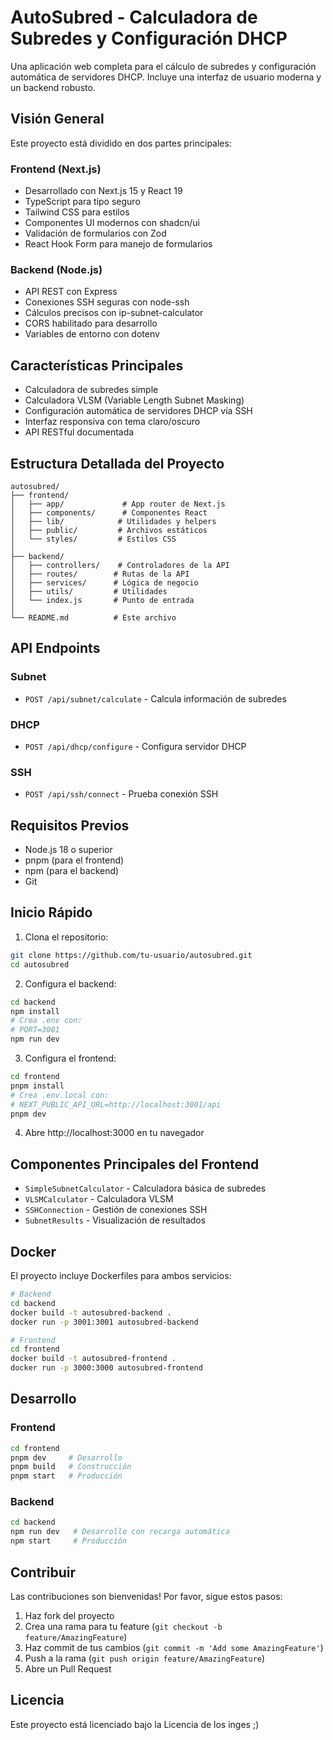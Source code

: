 # AutoSubred - Calculadora de Subredes y Configuración DHCP

Una aplicación web completa para el cálculo de subredes y configuración automática de servidores DHCP. Incluye una interfaz de usuario moderna y un backend robusto.

## Visión General

Este proyecto está dividido en dos partes principales:

### Frontend (Next.js)
- Desarrollado con Next.js 15 y React 19
- TypeScript para tipo seguro
- Tailwind CSS para estilos
- Componentes UI modernos con shadcn/ui
- Validación de formularios con Zod
- React Hook Form para manejo de formularios

### Backend (Node.js)
- API REST con Express
- Conexiones SSH seguras con node-ssh
- Cálculos precisos con ip-subnet-calculator
- CORS habilitado para desarrollo
- Variables de entorno con dotenv

## Características Principales

- Calculadora de subredes simple
- Calculadora VLSM (Variable Length Subnet Masking)
- Configuración automática de servidores DHCP vía SSH
- Interfaz responsiva con tema claro/oscuro
- API RESTful documentada

## Estructura Detallada del Proyecto

```
autosubred/
├── frontend/
│   ├── app/             # App router de Next.js
│   ├── components/      # Componentes React
│   ├── lib/            # Utilidades y helpers
│   ├── public/         # Archivos estáticos
│   └── styles/         # Estilos CSS
│
├── backend/
│   ├── controllers/    # Controladores de la API
│   ├── routes/        # Rutas de la API
│   ├── services/      # Lógica de negocio
│   ├── utils/         # Utilidades
│   └── index.js       # Punto de entrada
│
└── README.md          # Este archivo
```

## API Endpoints

### Subnet
- `POST /api/subnet/calculate` - Calcula información de subredes

### DHCP
- `POST /api/dhcp/configure` - Configura servidor DHCP

### SSH
- `POST /api/ssh/connect` - Prueba conexión SSH

## Requisitos Previos

- Node.js 18 o superior
- pnpm (para el frontend)
- npm (para el backend)
- Git

## Inicio Rápido

1. Clona el repositorio:
```bash
git clone https://github.com/tu-usuario/autosubred.git
cd autosubred
```

2. Configura el backend:
```bash
cd backend
npm install
# Crea .env con:
# PORT=3001
npm run dev
```

3. Configura el frontend:
```bash
cd frontend
pnpm install
# Crea .env.local con:
# NEXT_PUBLIC_API_URL=http://localhost:3001/api
pnpm dev
```

4. Abre http://localhost:3000 en tu navegador

## Componentes Principales del Frontend

- `SimpleSubnetCalculator` - Calculadora básica de subredes
- `VLSMCalculator` - Calculadora VLSM
- `SSHConnection` - Gestión de conexiones SSH
- `SubnetResults` - Visualización de resultados

## Docker

El proyecto incluye Dockerfiles para ambos servicios:

```bash
# Backend
cd backend
docker build -t autosubred-backend .
docker run -p 3001:3001 autosubred-backend

# Frontend
cd frontend
docker build -t autosubred-frontend .
docker run -p 3000:3000 autosubred-frontend
```

## Desarrollo

### Frontend
```bash
cd frontend
pnpm dev     # Desarrollo
pnpm build   # Construcción
pnpm start   # Producción
```

### Backend
```bash
cd backend
npm run dev   # Desarrollo con recarga automática
npm start     # Producción
```

## Contribuir

Las contribuciones son bienvenidas! Por favor, sigue estos pasos:

1. Haz fork del proyecto
2. Crea una rama para tu feature (`git checkout -b feature/AmazingFeature`)
3. Haz commit de tus cambios (`git commit -m 'Add some AmazingFeature'`)
4. Push a la rama (`git push origin feature/AmazingFeature`)
5. Abre un Pull Request

## Licencia

Este proyecto está licenciado bajo la Licencia de los inges ;)
